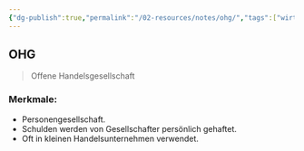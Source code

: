 ```yaml
---
{"dg-publish":true,"permalink":"/02-resources/notes/ohg/","tags":["wirtschaft/bwl"],"noteIcon":"","updated":"2025-09-27T01:32:43.655+02:00"}
---
```


## OHG 
> Offene Handelsgesellschaft

### Merkmale:
- Personengesellschaft.
- Schulden werden von Gesellschafter persönlich gehaftet.
- Oft in kleinen Handelsunternehmen verwendet.
